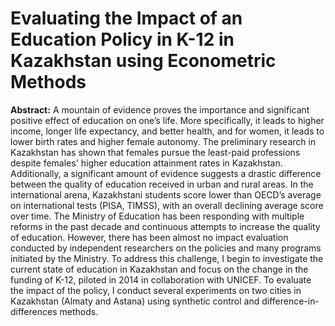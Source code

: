 
# Evaluating the Impact of an Education Policy in K-12 in Kazakhstan using Econometric Methods
**Abstract:**  A mountain of evidence proves the importance and significant positive effect of education on one’s life. More specifically, it leads to higher income, longer life expectancy, and better health, and for women, it leads to lower birth rates and higher female autonomy. The preliminary research in Kazakhstan has shown that females pursue the least-paid professions despite females' higher education attainment rates in Kazakhstan. Additionally, a significant amount of evidence suggests a drastic difference between the quality of education received in urban and rural areas. In the international arena, Kazakhstani students score lower than OECD’s average on international tests (PISA, TIMSS), with an overall declining average score over time. The Ministry of Education has been responding with multiple reforms in the past decade and continuous attempts to increase the quality of education. However, there has been almost no impact evaluation conducted by independent researchers on the policies and many programs initiated by the Ministry. To address this challenge, I begin to investigate the current state of education in Kazakhstan and focus on the change in the funding of K-12, piloted in 2014 in collaboration with UNICEF. To evaluate the impact of the policy, I conduct several experiments on two cities in Kazakhstan (Almaty and Astana) using synthetic control and difference-in-differences methods.
